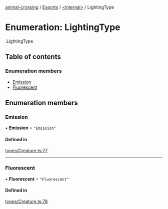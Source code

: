 [animal-crossing](../README.md) / [Exports](../modules.md) / [<internal\>](../modules/internal_.md) / LightingType

# Enumeration: LightingType

[<internal>](../modules/internal_.md).LightingType

## Table of contents

### Enumeration members

- [Emission](internal_.LightingType.md#emission)
- [Fluorescent](internal_.LightingType.md#fluorescent)

## Enumeration members

### Emission

• **Emission** = `"Emission"`

#### Defined in

[types/Creature.ts:77](https://github.com/Norviah/animal-crossing/blob/4d5e5b0/module/types/Creature.ts#L77)

___

### Fluorescent

• **Fluorescent** = `"Fluorescent"`

#### Defined in

[types/Creature.ts:78](https://github.com/Norviah/animal-crossing/blob/4d5e5b0/module/types/Creature.ts#L78)
